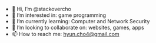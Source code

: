 - 👋 Hi, I’m @stackovercho
- 👀 I’m interested in: game programming
- 🌱 I’m currently learning: Computer and Network Security
- 💞️ I’m looking to collaborate on: websites, games, apps
- 📫 How to reach me: hyun.cho4@gmail.com

<!---
okayesu/okayesu is a ✨ special ✨ repository because its `README.md` (this file) appears on your GitHub profile.
You can click the Preview link to take a look at your changes.
--->
